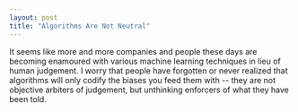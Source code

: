 ```yaml
---
layout: post
title: "Algorithms Are Not Neutral"
---
```


It seems like more and more companies and people these days are becoming enamoured with various machine learning techniques in lieu of human judgement.
I worry that people have forgotten or never realized that algorithms will only codify the biases you feed them with -- they are not objective arbiters of judgement, but unthinking enforcers of what they have been told.
